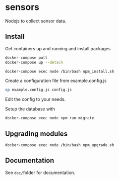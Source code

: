 # sensors
Nodejs to collect sensor data.

## Install

Get containers up and running and install packages

```sh
docker-compose pull
docker-compose up --detach

docker-compose exec node /bin/bash npm_install.sh
```

Create a configuration file from example.config.js

```sh
cp example.config.js config.js
```
Edit the config to your needs.

Setup the database with

```sh
docker-compose exec node npm run migrate
```

## Upgrading modules

```sh
docker-compose exec node /bin/bash npm_upgrade.sh
```

## Documentation

See `doc/`folder for documentation.
